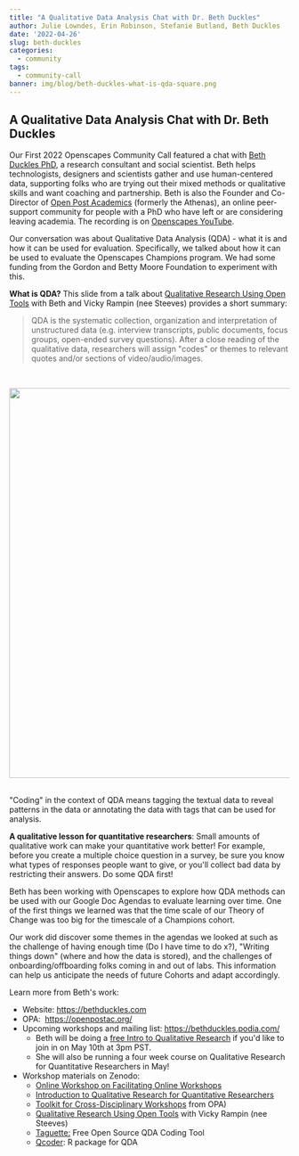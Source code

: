 ```yaml
---
title: "A Qualitative Data Analysis Chat with Dr. Beth Duckles"
author: Julie Lowndes, Erin Robinson, Stefanie Butland, Beth Duckles
date: '2022-04-26'
slug: beth-duckles
categories:
  - community
tags:
  - community-call
banner: img/blog/beth-duckles-what-is-qda-square.png
---
```


## A Qualitative Data Analysis Chat with Dr. Beth Duckles

Our First 2022 Openscapes Community Call featured a chat with [Beth Duckles PhD](https://bethduckles.com), a research consultant and social scientist. Beth helps technologists, designers and scientists gather and use human-centered data, supporting folks who are trying out their mixed methods or qualitative skills and want coaching and partnership. Beth is also the Founder and Co-Director of [Open Post Academics](https://openpostac.org/) (formerly the Athenas), an online peer-support community for people with a PhD who have left or are considering leaving academia. The recording is on [Openscapes YouTube](https://youtu.be/ex4KVnWDMDQ).

Our conversation was about Qualitative Data Analysis (QDA) - what it is and how it can be used for evaluation. Specifically, we talked about how it can be used to evaluate the Openscapes Champions program. We had some funding from the Gordon and Betty Moore Foundation to experiment with this.

**What is QDA?** This slide from a talk about [Qualitative Research Using Open Tools](https://zenodo.org/record/2673016#.YlBMgLhlBpQ) with Beth and Vicky Rampin (nee Steeves) provides a short summary: 

> QDA is the systematic collection, organization and interpretation of unstructured data (e.g. interview transcripts, public documents, focus groups, open-ended survey questions). After a close reading of the qualitative data, researchers will assign "codes" or themes to relevant quotes and/or sections of video/audio/images.

<br> <center> <a> <img src="/img/blog/beth-duckles-what-is-qda.png" width="700px"></a> </center> <br>

"Coding" in the context of QDA means tagging the textual data to reveal patterns in the data or annotating the data with tags that can be used for analysis.

**A qualitative lesson for quantitative researchers**: Small amounts of qualitative work can make your quantitative work better! For example, before you create a multiple choice question in a survey, be sure you know what types of responses people want to give, or you'll collect bad data by restricting their answers. Do some QDA first!

Beth has been working with Openscapes to explore how QDA methods can be used with our Google Doc Agendas to evaluate learning over time. One of the first things we learned was that the time scale of our Theory of Change was too big for the timescale of a Champions cohort.

Our work did discover some themes in the agendas we looked at such as the challenge of having enough time (Do I have time to do x?), "Writing things down" (where and how the data is stored), and the challenges of onboarding/offboarding folks coming in and out of labs. This information can help us anticipate the needs of future Cohorts and adapt accordingly.

Learn more from Beth's work: 

-   Website: <https://bethduckles.com> 
-   OPA:  <https://openpostac.org/> 
-   Upcoming workshops and mailing list: <https://bethduckles.podia.com/>
    -   Beth will be doing a [free Intro to Qualitative Research](https://www.eventbrite.com/e/introduction-to-qualitative-research-tickets-327680730887) if you'd like to join in on May 10th at 3pm PST. 
    -   She will also be running a four week course on Qualitative Research for Quantitative Researchers in May!
-   Workshop materials on Zenodo: 
    -   [Online Workshop on Facilitating Online Workshops](https://zenodo.org/record/3992328#.YlBMF7hlBpQ)
    -   [Introduction to Qualitative Research for Quantitative Researchers](https://zenodo.org/record/4777297#.YlBMLrhlBpQ) 
    -   [Toolkit for Cross-Disciplinary Workshops](https://zenodo.org/record/6026972#.YlBMSLhlBpQ) from OPA)
    -   [Qualitative Research Using Open Tools](https://zenodo.org/record/2673016#.YlBMgLhlBpQ) with Vicky Rampin (nee Steeves)
    -   [Taguette:](https://www.taguette.org/) Free Open Source QDA Coding Tool 
    -   [Qcoder](https://github.com/ropenscilabs/qcoder): R package for QDA 

<br>
